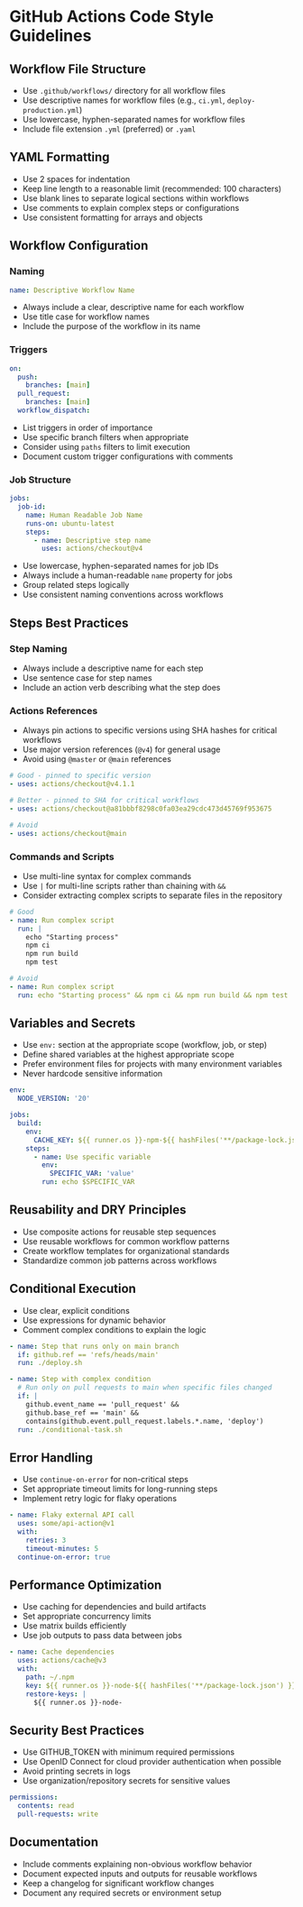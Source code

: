 # GitHub Actions Code Style Guidelines

<!-- file: code-style-github-actions.md -->

## Workflow File Structure

- Use `.github/workflows/` directory for all workflow files
- Use descriptive names for workflow files (e.g., `ci.yml`,
  `deploy-production.yml`)
- Use lowercase, hyphen-separated names for workflow files
- Include file extension `.yml` (preferred) or `.yaml`

## YAML Formatting

- Use 2 spaces for indentation
- Keep line length to a reasonable limit (recommended: 100 characters)
- Use blank lines to separate logical sections within workflows
- Use comments to explain complex steps or configurations
- Use consistent formatting for arrays and objects

## Workflow Configuration

### Naming

```yaml
name: Descriptive Workflow Name
```

- Always include a clear, descriptive name for each workflow
- Use title case for workflow names
- Include the purpose of the workflow in its name

### Triggers

```yaml
on:
  push:
    branches: [main]
  pull_request:
    branches: [main]
  workflow_dispatch:
```

- List triggers in order of importance
- Use specific branch filters when appropriate
- Consider using `paths` filters to limit execution
- Document custom trigger configurations with comments

### Job Structure

```yaml
jobs:
  job-id:
    name: Human Readable Job Name
    runs-on: ubuntu-latest
    steps:
      - name: Descriptive step name
        uses: actions/checkout@v4
```

- Use lowercase, hyphen-separated names for job IDs
- Always include a human-readable `name` property for jobs
- Group related steps logically
- Use consistent naming conventions across workflows

## Steps Best Practices

### Step Naming

- Always include a descriptive name for each step
- Use sentence case for step names
- Include an action verb describing what the step does

### Actions References

- Always pin actions to specific versions using SHA hashes for critical
  workflows
- Use major version references (`@v4`) for general usage
- Avoid using `@master` or `@main` references

```yaml
# Good - pinned to specific version
- uses: actions/checkout@v4.1.1

# Better - pinned to SHA for critical workflows
- uses: actions/checkout@a81bbbf8298c0fa03ea29cdc473d45769f953675

# Avoid
- uses: actions/checkout@main
```

### Commands and Scripts

- Use multi-line syntax for complex commands
- Use `|` for multi-line scripts rather than chaining with `&&`
- Consider extracting complex scripts to separate files in the repository

```yaml
# Good
- name: Run complex script
  run: |
    echo "Starting process"
    npm ci
    npm run build
    npm test

# Avoid
- name: Run complex script
  run: echo "Starting process" && npm ci && npm run build && npm test
```

## Variables and Secrets

- Use `env:` section at the appropriate scope (workflow, job, or step)
- Define shared variables at the highest appropriate scope
- Prefer environment files for projects with many environment variables
- Never hardcode sensitive information

```yaml
env:
  NODE_VERSION: '20'

jobs:
  build:
    env:
      CACHE_KEY: ${{ runner.os }}-npm-${{ hashFiles('**/package-lock.json') }}
    steps:
      - name: Use specific variable
        env:
          SPECIFIC_VAR: 'value'
        run: echo $SPECIFIC_VAR
```

## Reusability and DRY Principles

- Use composite actions for reusable step sequences
- Use reusable workflows for common workflow patterns
- Create workflow templates for organizational standards
- Standardize common job patterns across workflows

## Conditional Execution

- Use clear, explicit conditions
- Use expressions for dynamic behavior
- Comment complex conditions to explain the logic

```yaml
- name: Step that runs only on main branch
  if: github.ref == 'refs/heads/main'
  run: ./deploy.sh

- name: Step with complex condition
  # Run only on pull requests to main when specific files changed
  if: |
    github.event_name == 'pull_request' &&
    github.base_ref == 'main' &&
    contains(github.event.pull_request.labels.*.name, 'deploy')
  run: ./conditional-task.sh
```

## Error Handling

- Use `continue-on-error` for non-critical steps
- Set appropriate timeout limits for long-running steps
- Implement retry logic for flaky operations

```yaml
- name: Flaky external API call
  uses: some/api-action@v1
  with:
    retries: 3
    timeout-minutes: 5
  continue-on-error: true
```

## Performance Optimization

- Use caching for dependencies and build artifacts
- Set appropriate concurrency limits
- Use matrix builds efficiently
- Use job outputs to pass data between jobs

```yaml
- name: Cache dependencies
  uses: actions/cache@v3
  with:
    path: ~/.npm
    key: ${{ runner.os }}-node-${{ hashFiles('**/package-lock.json') }}
    restore-keys: |
      ${{ runner.os }}-node-
```

## Security Best Practices

- Use GITHUB_TOKEN with minimum required permissions
- Use OpenID Connect for cloud provider authentication when possible
- Avoid printing secrets in logs
- Use organization/repository secrets for sensitive values

```yaml
permissions:
  contents: read
  pull-requests: write
```

## Documentation

- Include comments explaining non-obvious workflow behavior
- Document expected inputs and outputs for reusable workflows
- Keep a changelog for significant workflow changes
- Document any required secrets or environment setup
